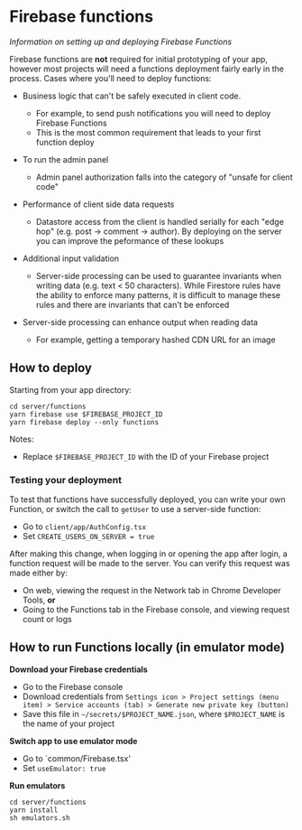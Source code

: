 # Firebase functions

_Information on setting up and deploying Firebase Functions_

Firebase functions are **not** required for initial prototyping of your app,
however most projects will need a functions deployment fairly early in the
process. Cases where you'll need to deploy functions:

- Business logic that can't be safely executed in client code.
  - For example, to send push notifications you will need to deploy Firebase
    Functions
  - This is the most common requirement that leads to your first function deploy
- To run the admin panel
  - Admin panel authorization falls into the category of "unsafe for client
    code"
- Performance of client side data requests
  - Datastore access from the client is handled serially for each "edge hop"
    (e.g. post -> comment -> author). By deploying on the server you can improve
    the peformance of these lookups
- Additional input validation
  - Server-side processing can be used to guarantee invariants when writing data
    (e.g. text < 50 characters). While Firestore rules have the ability to
    enforce many patterns, it is difficult to manage these rules and there are
    invariants that can't be enforced
- Server-side processing can enhance output when reading data

  - For example, getting a temporary hashed CDN URL for an image

## How to deploy

Starting from your app directory:

```
cd server/functions
yarn firebase use $FIREBASE_PROJECT_ID
yarn firebase deploy --only functions
```

Notes:

- Replace `$FIREBASE_PROJECT_ID` with the ID of your Firebase project

### Testing your deployment

To test that functions have successfully deployed, you can write your own
Function, or switch the call to `getUser` to use a server-side function:

- Go to `client/app/AuthConfig.tsx`
- Set `CREATE_USERS_ON_SERVER = true`

After making this change, when logging in or opening the app after login, a
function request will be made to the server. You can verify this request was
made either by:

- On web, viewing the request in the Network tab in Chrome Developer Tools,
  **or**
- Going to the Functions tab in the Firebase console, and viewing request count
  or logs

## How to run Functions locally (in emulator mode)

**Download your Firebase credentials**

- Go to the Firebase console
- Download credentials from
  `Settings icon > Project settings (menu item) > Service accounts (tab) > Generate new private key (button)`
- Save this file in `~/secrets/$PROJECT_NAME.json`, where `$PROJECT_NAME` is the
  name of your project

**Switch app to use emulator mode**

- Go to `common/Firebase.tsx'
- Set `useEmulator: true`

**Run emulators**

```
cd server/functions
yarn install
sh emulators.sh
```
